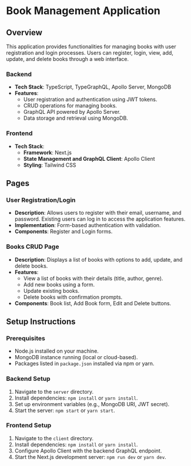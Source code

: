 # Book Management Application

## Overview

This application provides functionalities for managing books with user registration and login processes. Users can register, login, view, add, update, and delete books through a web interface.

### Backend

- **Tech Stack**: TypeScript, TypeGraphQL, Apollo Server, MongoDB
- **Features**:
  - User registration and authentication using JWT tokens.
  - CRUD operations for managing books.
  - GraphQL API powered by Apollo Server.
  - Data storage and retrieval using MongoDB.

### Frontend

- **Tech Stack**:
  - **Framework**: Next.js
  - **State Management and GraphQL Client**: Apollo Client
  - **Styling**: Tailwind CSS

## Pages

### User Registration/Login

- **Description**: Allows users to register with their email, username, and password. Existing users can log in to access the application features.
- **Implementation**: Form-based authentication with validation.
- **Components**: Register and Login forms.

### Books CRUD Page

- **Description**: Displays a list of books with options to add, update, and delete books.
- **Features**:
  - View a list of books with their details (title, author, genre).
  - Add new books using a form.
  - Update existing books.
  - Delete books with confirmation prompts.
- **Components**: Book list, Add Book form, Edit and Delete buttons.

## Setup Instructions

### Prerequisites

- Node.js installed on your machine.
- MongoDB instance running (local or cloud-based).
- Packages listed in `package.json` installed via npm or yarn.

### Backend Setup

1. Navigate to the `server` directory.
2. Install dependencies: `npm install` or `yarn install`.
3. Set up environment variables (e.g., MongoDB URI, JWT secret).
4. Start the server: `npm start` or `yarn start`.

### Frontend Setup

1. Navigate to the `client` directory.
2. Install dependencies: `npm install` or `yarn install`.
3. Configure Apollo Client with the backend GraphQL endpoint.
4. Start the Next.js development server: `npm run dev` or `yarn dev`.
